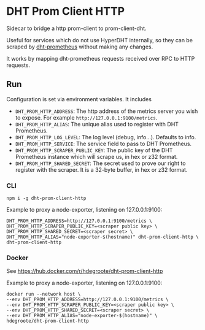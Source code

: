 # DHT Prom Client HTTP

Sidecar to bridge a http prom-client to prom-client-dht.

Useful for services which do not use HyperDHT internally, so they can be scraped by [dht-prometheus](https://github.com/HDegroote/dht-prometheus) without making any changes.

It works by mapping dht-prometheus requests received over RPC to HTTP requests.

## Run

Configuration is set via environment variables. It includes

- `DHT_PROM_HTTP_ADDRESS`: The http address of the metrics server you wish to expose. For example `http://127.0.0.1:9100/metrics`.
- `DHT_PROM_HTTP_ALIAS`: The unique alias used to register with DHT Prometheus.
- `DHT_PROM_HTTP_LOG_LEVEL`: The log level (debug, info...). Defaults to info.
- `DHT_PROM_HTTP_SERVICE`: The service field to pass to DHT Prometheus.
- `DHT_PROM_HTTP_SCRAPER_PUBLIC_KEY`: The public key of the DHT Prometheus instance which will scrape us, in hex or z32 format.
- `DHT_PROM_HTTP_SHARED_SECRET`: The secret used to prove our right to register with the scraper. It is a 32-byte buffer, in hex or z32 format.

### CLI

```
npm i -g dht-prom-client-http
```

Example to proxy a node-exporter, listening on 127.0.0.1:9100:

```
DHT_PROM_HTTP_ADDRESS=http://127.0.0.1:9100/metrics \
DHT_PROM_HTTP_SCRAPER_PUBLIC_KEY=<scraper public key> \
DHT_PROM_HTTP_SHARED_SECRET=<scraper secret> \
DHT_PROM_HTTP_ALIAS="node-exporter-$(hostname)" dht-prom-client-http \
dht-prom-client-http
```

### Docker

See https://hub.docker.com/r/hdegroote/dht-prom-client-http

Example to proxy a node-exporter, listening on 127.0.0.1:9100:

```
docker run --network host \
--env DHT_PROM_HTTP_ADDRESS=http://127.0.0.1:9100/metrics \
--env DHT_PROM_HTTP_SCRAPER_PUBLIC_KEY=<scraper public key> \
--env DHT_PROM_HTTP_SHARED_SECRET=<scraper secret> \
--env DHT_PROM_HTTP_ALIAS="node-exporter-$(hostname)" \
hdegroote/dht-prom-client-http
```
